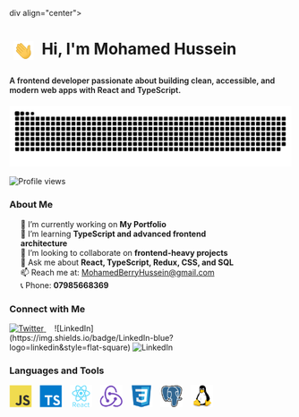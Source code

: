 div align="center">
 <h1 style="font-weight: 700; margin-bottom: 5px;">
  
  <img 
    src="https://github.com/1999AZZAR/1999AZZAR/blob/main/resources/img/waving.gif" 
    alt="Waving Hand" 
    width="35" 
    style="vertical-align: middle; margin: 0 8px;"
  /> Hi, I'm Mohamed Hussein
</h1>

  <p style="font-weight: 600; margin-top: 0; margin-bottom: 20px;">
    A frontend developer passionate about building clean, accessible, and modern web apps with React and TypeScript.
  </p>
</div>

  <!-- GitHub contribution snake (optional) -->
  <a href="https://cluab.github.io/1999AZZAR/">
    <img src="https://raw.githubusercontent.com/platane/snk/output/github-contribution-grid-snake.svg" alt="snake" />
  </a>

  <!-- Profile views -->
  <p>
    <img 
      src="https://komarev.com/ghpvc/?username=Mohamed-Berry-Hussein&label=Profile%20views&color=0e75b6&style=flat" 
      alt="Profile views" 
    />
  </p>

  <!-- About Me -->
  <h3 align="left" style="width: 80%; max-width: 600px;">About Me</h3>
  <ul align="left" style="width: 80%; max-width: 600px; padding-left: 20px; list-style-type: none;">
    <li>🔭 I’m currently working on <strong>My Portfolio</strong></li>
    <li>🌱 I’m learning <strong>TypeScript and advanced frontend architecture</strong></li>
    <li>👯 I’m looking to collaborate on <strong>frontend-heavy projects</strong></li>
    <li>💬 Ask me about <strong>React, TypeScript, Redux, CSS, and SQL</strong></li>
    <li>📫 Reach me at: <a href="mailto:MohamedBerryHussein@gmail.com">MohamedBerryHussein@gmail.com</a></li>
    <li>📞 Phone: <strong>07985668369</strong></li>
  </ul>

  <!-- Connect with Me -->
  <h3 align="left" style="width: 80%; max-width: 600px;">Connect with Me</h3>
  <p align="left" style="width: 80%; max-width: 600px;">
    <a href="" target="_blank" style="margin-right: 15px;">
      <img src="https://raw.githubusercontent.com/rahuldkjain/github-profile-readme-generator/master/src/images/icons/Social/twitter.svg" alt="Twitter" height="30" width="40" />
    </a>
![LinkedIn](https://img.shields.io/badge/LinkedIn-blue?logo=linkedin&style=flat-square)
      <img src="https://raw.githubusercontent.com/rahuldkjain/github-profile-readme-generator/master/src/images/icons/Social/linked-in-alt.svg" alt="LinkedIn" height="30" width="40" />
    </a>
  </p>

  <!-- Languages and Tools -->
  <h3 align="left" style="width: 80%; max-width: 600px;">Languages and Tools</h3>
  <p align="left" style="width: 80%; max-width: 600px;">
    <img src="https://raw.githubusercontent.com/devicons/devicon/master/icons/javascript/javascript-original.svg" alt="JavaScript" width="40" height="40" style="margin-right: 10px;" />
    <img src="https://raw.githubusercontent.com/devicons/devicon/master/icons/typescript/typescript-original.svg" alt="TypeScript" width="40" height="40" style="margin-right: 10px;" />
    <img src="https://raw.githubusercontent.com/devicons/devicon/master/icons/react/react-original-wordmark.svg" alt="React" width="40" height="40" style="margin-right: 10px;" />
    <img src="https://raw.githubusercontent.com/devicons/devicon/master/icons/redux/redux-original.svg" alt="Redux" width="40" height="40" style="margin-right: 10px;" />
    <img src="https://raw.githubusercontent.com/devicons/devicon/master/icons/css3/css3-original.svg" alt="CSS3" width="40" height="40" style="margin-right: 10px;" />
    <img src="https://raw.githubusercontent.com/devicons/devicon/master/icons/postgresql/postgresql-original.svg" alt="PostgreSQL" width="40" height="40" style="margin-right: 10px;" />
    <img src="https://raw.githubusercontent.com/devicons/devicon/master/icons/linux/linux-original.svg" alt="Linux" width="40" height="40" />
  </p>
</div>
